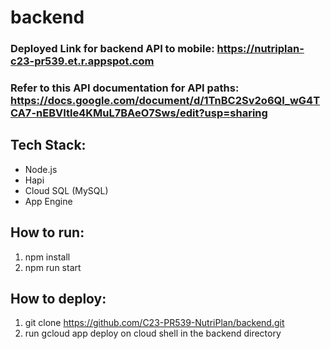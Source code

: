 # backend

### Deployed Link for backend API to mobile: https://nutriplan-c23-pr539.et.r.appspot.com

### Refer to this API documentation for API paths: https://docs.google.com/document/d/1TnBC2Sv2o6QI_wG4TCA7-nEBVItle4KMuL7BAeO7Sws/edit?usp=sharing

## Tech Stack:
- Node.js
- Hapi
- Cloud SQL (MySQL)
- App Engine

## How to run:
1. npm install
2. npm run start

## How to deploy:
1. git clone https://github.com/C23-PR539-NutriPlan/backend.git
2. run gcloud app deploy on cloud shell in the backend directory
